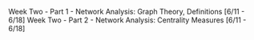 Week Two - Part 1 - Network Analysis: Graph Theory, Definitions [6/11 - 6/18]
Week Two - Part 2 - Network Analysis: Centrality Measures [6/11 - 6/18]  
